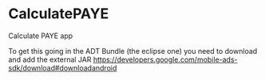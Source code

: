 CalculatePAYE
=============

Calculate PAYE app

To get this going in the ADT Bundle (the eclipse one) you need to download and add the external JAR https://developers.google.com/mobile-ads-sdk/download#downloadandroid
